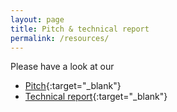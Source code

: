 ```yaml
---
layout: page
title: Pitch & technical report
permalink: /resources/
---
```


Please have a look at our
- [Pitch](../assets/In_Search_of_the_Real_Fake_News.pdf){:target="_blank"}
- [Technical report](https://www.overleaf.com/read/chbzhbjgjhpt){:target="_blank"}
